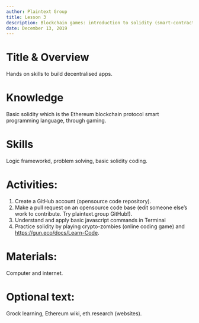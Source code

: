 ```yaml
---
author: Plaintext Group
title: Lesson 3
description: Blockchain games: introduction to solidity (smart-contract language) coding. 
date: December 13, 2019
---
```

# Title & Overview
Hands on skills to build decentralised apps.
# Knowledge
Basic solidity which is the Ethereum blockchain protocol smart programming language, through gaming.
# Skills
Logic frameworkd, problem solving, basic solidity coding. 
# Activities:
1. Create a GitHub account (opensource code repository). 
2. Make a pull request on an opensource code base (edit someone else’s work to contribute. Try plaintext.group GitHub!). 
3. Understand and apply basic javascript commands in Terminal 
4. Practice solidity by playing crypto-zombies (online coding game) and https://gun.eco/docs/Learn-Code.
# Materials:
Computer and internet.
# Optional text:
Grock learning, Ethereum wiki, eth.research (websites).
